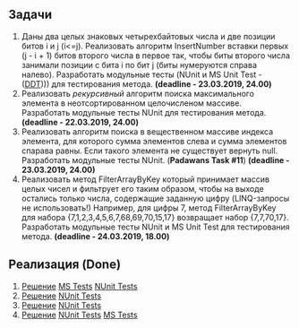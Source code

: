 
## Задачи
1. Даны два целых знаковых четырехбайтовых числа и две позиции битов i и j (i<=j). Реализовать алгоритм InsertNumber вставки первых (j - i + 1) битов второго числа в первое так, чтобы биты второго числа занимали позиции с бита i по бит j (биты нумеруются справа налево). Разработать модульные тесты (NUnit и MS Unit Test - ([DDT](https://msdn.microsoft.com/en-us/library/ms182527.aspx)))) для тестирования метода. **(deadline - 23.03.2019, 24.00)** 
2. Реализовать *рекурсивный* алгоритм поиска максимального элемента в неотсортированном целочисленом массиве. Разработать модульные тесты NUnit для тестирования метода. **(deadline - 22.03.2019, 24.00)** 
3. Реализовать алгоритм поиска в вещественном массиве индекса элемента, для которого сумма элементов слева и сумма элементов спарава равны. Если такого элемента не существует вернуть null. Разработать модульные тесты NUnit. (**Padawans Task #11**) **(deadline - 23.03.2019, 24.00)** 
4. Реализовать метод FilterArrayByKey который принимает массив целых чисел и фильтрует его таким образом, чтобы на выходе остались только числа, содержащие заданную цифру (LINQ-запросы не использовать!) Например, для цифры 7, метод FilterArrayByKey для набора {7,1,2,3,4,5,6,7,68,69,70,15,17} возвращает набор {7,7,70,17}. Разработать модульные тесты NUnit и MS Unit Test для тестирования метода. **(deadline - 24.03.2019, 18.00)** 

## Реализация (Done)
1. [Решение](https://github.com/arinkarus/NET1.S.2019.Chemrukova.02/blob/master/BitOperations/BitsManipulation.cs) 
   [MS Tests](https://github.com/arinkarus/NET1.S.2019.Chemrukova.02/blob/master/BitOperations.Tests.MS/BitsManipulationTests.cs)
   [NUnit Tests](https://github.com/arinkarus/NET1.S.2019.Chemrukova.02/blob/master/BitOperations.Tests.NUnit/BitsManipulationTests.cs)
2. [Решение](https://github.com/arinkarus/NET1.S.2019.Chemrukova.01/blob/master/Sorts/ArrayExtension.cs)
   [NUnit Tests](https://github.com/arinkarus/NET1.S.2019.Chemrukova.01/blob/master/Sorts.Tests.NUnit/ArrayExtensionTests.cs)
3. [Решение](https://github.com/arinkarus/NET1.S.2019.Chemrukova.01/blob/master/Sorts/ArrayExtension.cs)
   [NUnit Tests](https://github.com/arinkarus/NET1.S.2019.Chemrukova.01/blob/master/Sorts.Tests.NUnit/ArrayExtensionTests.cs)
4. [Решение](https://github.com/arinkarus/NET1.S.2019.Chemrukova.01/blob/master/Sorts/ArrayExtension.cs)
   [NUnit Tests](https://github.com/arinkarus/NET1.S.2019.Chemrukova.01/blob/master/Sorts.Tests.NUnit/ArrayExtensionTests.cs)
   [MS Tests](https://github.com/arinkarus/NET1.S.2019.Chemrukova.01/blob/master/Sorts.Tests.MS/ArrayExtensionTests.cs)

